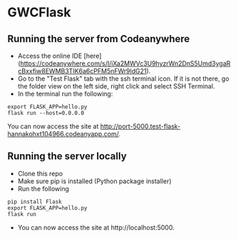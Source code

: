 # GWCFlask

## Running the server from Codeanywhere
- Access the online IDE [here] (https://codeanywhere.com/s/l/iXa2MWVc3U9hyzrWn2DnS5Umd3ygaRcBxxfiw8EWMB3TIK6a6cPFM5nFWr9ldG21).
- Go to the "Test Flask" tab with the ssh terminal icon. If it is not there, go the folder view on the left side, right click and select SSH Terminal.
- In the terminal run the following:
```
export FLASK_APP=hello.py
flask run --host=0.0.0.0
```
You can now access the site at http://port-5000.test-flask-hannakohxt104966.codeanyapp.com/.

## Running the server locally
- Clone this repo
- Make sure pip is installed (Python package installer)
- Run the following
```
pip install Flask
export FLASK_APP=hello.py
flask run
```
- You can now access the site at http://localhost:5000.
